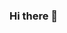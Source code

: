 ### Hi there 👋

<!--
**Namhabeen/Namhabeen** is a ✨ _special_ ✨ repository because its `README.md` (this file) appears on your GitHub profile.
https://capsule-render.vercel.app/api?![header](https://capsule-render.vercel.app/api?type=wave&color=gradient&height=300&section=footer&text=capsule%20render&fontSize=90)

Here are some ideas to get you started:

- 🔭 I’m currently working on ...
- 🌱 I’m currently learning ...
- 👯 I’m looking to collaborate on ...
- 🤔 I’m looking for help with ...
- 💬 Ask me about ...
- 📫 How to reach me: ...
- 😄 Pronouns: ...
- ⚡ Fun fact: ...
-->

